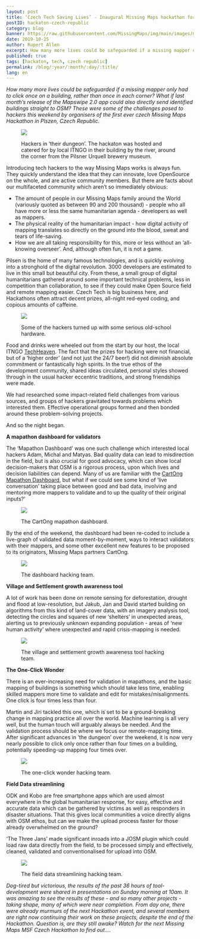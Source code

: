 ```yaml
---
layout: post
title: ‘Czech Tech Saving Lives’ - Inaugural Missing Maps hackathon for Czech Republic. A national first.
postID: hackaton-czech-republic
category: blog
banner: https://raw.githubusercontent.com/MissingMaps/img/main/images/missingmaps-blog_20191025_one-click-hacking-team.jpg
date: 2019-10-25
author: Rupert Allen
excerpt: How many more lives could be safeguarded if a missing mapper only had to click once on a building, rather than once in each corner? What if last month’s release of the Mapswipe 2.0 app could also directly send identified buildings straight to OSM? These were some of the challenges posed to hackers this weekend by organisers of the first ever czech Missing Maps Hackathon in Plszen, Czech Republic.
published: true
tags: [hackaton, tech, czech republic]
permalink: /blog/:year/:month/:day/:title/
lang: en
---
```


*How many more lives could be safeguarded if a missing mapper only had to click once on a building, rather than once in each corner? What if last month’s release of the Mapswipe 2.0 app could also directly send identified buildings straight to OSM? These were some of the challenges posed to hackers this weekend by organisers of the first ever czech Missing Maps Hackathon in Plszen, Czech Republic.*

<figure>
<img src="https://raw.githubusercontent.com/MissingMaps/img/main/images/missingmaps-blog_20191025_techheaven.jpg">
<p class="caption">Hackers in ‘their dungeon’. The hackaton was hosted and catered for by local ITNGO in their building by the river, around the corner from the Pilsner Urquell brewery museum.</p>
</figure>

Introducing tech hackers to the way Missing Maps works is always fun. They quickly understand the idea that they can innovate, love OpenSource on the whole, and are active community members. But there are facts about our multifaceted community which aren’t so immediately obvious:

- The amount of people in our Missing Maps family around the World (variously quoted as between 90 and 200 thousand) - people who all have more or less the same humanitarian agenda - developers as well as mappers.
- The physical reality of the humanitarian impact - how digital activity of mapping translates so directly on the ground into the blood, sweat and tears of life-saving.
- How we are all taking responsibility for this, more or less without an ‘all-knowing overseer’. And, although often fun, it is not a game.

Pilsen is the home of many famous technologies, and is quickly evolving into a stronghold of the digital revolution. 3000 developers are estimated to live in this small but beautiful city. From these, a small group of digital humanitarians gathered around some important technical problems, less in competition than collaboration, to see if they could make Open Source field and remote mapping easier. Czech Tech is big business here, and Hackathons often attract decent prizes, all-night red-eyed coding, and copious amounts of caffeine. 

<figure>
<img src="https://raw.githubusercontent.com/MissingMaps/img/main/images/missingmaps-blog_20191025_old-school-hardware.jpg">
<p class="caption">Some of the hackers turned up with some serious old-school hardware.</p>
</figure>

Food and drinks were wheeled out from the start by our host, the local  ITNGO [TechHeaven](https://techheaven.org/). The fact that the prizes for hacking were not financial, but of a ‘higher order’ (and not just the 24/7 beer!) did not diminish absolute commitment or fantastically high spirits. In the true ethos of the development community, shared ideas circulated, personal styles showed through in the usual hacker eccentric traditions, and strong friendships were made.

We had researched some impact-related field challenges from various sources, and groups of hackers gravitated towards problems which interested them. Effective operational groups formed and then bonded around these problem-solving projects.

And so the night began. 

**A mapathon dashboard for validators**

The ‘Mapathon Dashboard’ was one such challenge which interested local hackers Adam, Michal and Matyas. Bad quality data can lead to misdirection in the field, but is also crucial for good advocacy, which can show local decision-makers that OSM is a rigorous process, upon which lives and decision liabilities can depend. Many of us are familiar with the [CartOng Mapathon Dashboard](http://mapathon.cartong.org/), but what if we could see some kind of ‘live conversation’ taking place between good and bad data, involving and mentoring more mappers to validate and to up the quality of their original inputs?'

<figure>
<img src="https://raw.githubusercontent.com/MissingMaps/img/main/images/missingmaps-blog_20191025_mapathon-dashboard.png">
<p class="caption">The CartOng mapathon dashboard.</p>
</figure>

By the end of the weekend, the dashboard had been re-coded to include a live-graph of validated data moment-by-moment, ways to interact validators with their mappers, and some other excellent new features to be proposed to its originators, Missing Maps partners CartOng.

<figure>
<img src="https://raw.githubusercontent.com/MissingMaps/img/main/images/missingmaps-blog_20191025D_dashboard-hacking-team.jpg">
<p class="caption">The dashboard hacking team.</p>
</figure>

**Village and Settlement growth awareness tool**

A lot of work has been done on remote sensing for deforestation, drought and flood at low-resolution, but Jakub, Jan and David started building on algorithms from this kind of land-cover data, with an imagery analysis tool, detecting the circles and squares of new ‘shelters’ in unexpected areas, alerting us to previously unknown expanding population -  areas of ‘new human activity’ where unexpected and rapid crisis-mapping is needed.

<figure>
<img src="https://raw.githubusercontent.com/MissingMaps/img/main/images/missingmaps-blog_20191025_village-growth-hacking-team.jpg">
<p class="caption">The village and settlement growth awareness tool hacking team.</p>
</figure>

**The One-Click Wonder**

There is an ever-increasing need for validation in mapathons, and the basic mapping of buildings is something which should take less time, enabling skilled mappers more time to validate and edit for mistakes/misalignments. One click is four times less than four.

Martin and Jiri tackled this one, which is set to be a ground-breaking change in mapping practice all over the world. Machine learning is all very well, but the human touch will arguably always be needed. And the validation process should be where we focus our remote-mapping time.  After significant advances in ‘the dungeon’ over the weekend, it is now very nearly possible to click only once rather than four times on a building, potentially speeding-up mapping four times over. 

<figure>
<img src="https://raw.githubusercontent.com/MissingMaps/img/main/images/missingmaps-blog_20191025_one-click-hacking-team.jpg">
<p class="caption">The one-click wonder hacking team.</p>
</figure>

**Field Data streamlining**

ODK and Kobo are free smartphone apps which are used almost everywhere in the global humanitarian response, for easy, effective and accurate data which can be gathered by victims as well as responders in disaster situations. That this gives local communities a voice directly aligns with OSM ethos, but can we make the upload process faster for those already overwhelmed on the ground?

‘The Three Jans’ made significant inroads into a JOSM plugin which could load raw data directly from the field, to be processed simply and effectively, cleaned, validated and conventionalised for upload into OSM.

<figure>
<img src="https://raw.githubusercontent.com/MissingMaps/img/main/images/missingmaps-blog_20191025_field-data-hacking-team.jpg">
<p class="caption">The field data streamlining hacking team.</p>
</figure>

*Dog-tired but victorious, the results of the past 36 hours of tool-development were shared in presentations on Sunday morning at 10am. It was amazing to see the results of these - and so many other projects - taking shape, many of which were near completion. From day one, there were already murmurs of the next Hackathon event, and several members are right now continuing their work on these projects, despite the end of the Hackathon. Question is, are they still awake? Watch for the next Missing Maps MSF Czech Hackathon to find out....*
